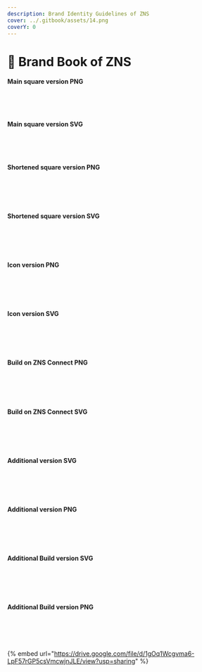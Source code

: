 ```yaml
---
description: Brand Identity Guidelines of ZNS
cover: ../.gitbook/assets/14.png
coverY: 0
---
```


# 📖 Brand Book of ZNS

#### Main square version PNG  <a href="#gradient-icon" id="gradient-icon"></a>

<div>

<figure><img src="../.gitbook/assets/Main version 1 (1).png" alt=""><figcaption></figcaption></figure>

 

<figure><img src="../.gitbook/assets/Main version 2 (1).png" alt=""><figcaption></figcaption></figure>

 

<figure><img src="../.gitbook/assets/Main version 3 (1).png" alt=""><figcaption></figcaption></figure>

 

<figure><img src="../.gitbook/assets/Main version 4 (1).png" alt=""><figcaption></figcaption></figure>

</div>

#### Main square version SVG <a href="#gradient-icon" id="gradient-icon"></a>

<div>

<figure><img src="../.gitbook/assets/Main version 1 (1).svg" alt=""><figcaption></figcaption></figure>

 

<figure><img src="../.gitbook/assets/Main version 2 (1).svg" alt=""><figcaption></figcaption></figure>

 

<figure><img src="../.gitbook/assets/Main version 3 (1).svg" alt=""><figcaption></figcaption></figure>

 

<figure><img src="../.gitbook/assets/Main version 4 (1).svg" alt=""><figcaption></figcaption></figure>

</div>

#### Shortened square version PNG

<div>

<figure><img src="../.gitbook/assets/Shortened version 1 (1).png" alt=""><figcaption></figcaption></figure>

 

<figure><img src="../.gitbook/assets/Shortened version 2 (1).png" alt=""><figcaption></figcaption></figure>

 

<figure><img src="../.gitbook/assets/Shortened version 3 (1).png" alt=""><figcaption></figcaption></figure>

 

<figure><img src="../.gitbook/assets/Shortened version 4 (1).png" alt=""><figcaption></figcaption></figure>

 

<figure><img src="../.gitbook/assets/Shortened version 5.png" alt=""><figcaption></figcaption></figure>

</div>

#### Shortened square version SVG

<div>

<figure><img src="../.gitbook/assets/Shortened version 1.svg" alt=""><figcaption></figcaption></figure>

 

<figure><img src="../.gitbook/assets/Shortened version 2.svg" alt=""><figcaption></figcaption></figure>

 

<figure><img src="../.gitbook/assets/Shortened version 3.svg" alt=""><figcaption></figcaption></figure>

 

<figure><img src="../.gitbook/assets/Shortened version 4.svg" alt=""><figcaption></figcaption></figure>

 

<figure><img src="../.gitbook/assets/Shortened version 5.svg" alt=""><figcaption></figcaption></figure>

</div>

#### Icon version PNG

<div>

<figure><img src="../.gitbook/assets/Icon version 1.png" alt=""><figcaption></figcaption></figure>

 

<figure><img src="../.gitbook/assets/Icon version 2.png" alt=""><figcaption></figcaption></figure>

 

<figure><img src="../.gitbook/assets/Icon version 3.png" alt=""><figcaption></figcaption></figure>

 

<figure><img src="../.gitbook/assets/Icon version 4.png" alt=""><figcaption></figcaption></figure>

 

<figure><img src="../.gitbook/assets/Icon version 5.png" alt=""><figcaption></figcaption></figure>

</div>

#### Icon version SVG

<div>

<figure><img src="../.gitbook/assets/Icon version 1.svg" alt=""><figcaption></figcaption></figure>

 

<figure><img src="../.gitbook/assets/Icon version 2.svg" alt=""><figcaption></figcaption></figure>

 

<figure><img src="../.gitbook/assets/Icon version 3.svg" alt=""><figcaption></figcaption></figure>

 

<figure><img src="../.gitbook/assets/Icon version 4.svg" alt=""><figcaption></figcaption></figure>

 

<figure><img src="../.gitbook/assets/Icon version 5.svg" alt=""><figcaption></figcaption></figure>

</div>

#### Build on ZNS Connect PNG <a href="#primary-logo-vertical-black-wordmark" id="primary-logo-vertical-black-wordmark"></a>

<div>

<figure><img src="../.gitbook/assets/Build on ZNS version 1.png" alt=""><figcaption></figcaption></figure>

 

<figure><img src="../.gitbook/assets/Build on ZNS version 2.png" alt=""><figcaption></figcaption></figure>

 

<figure><img src="../.gitbook/assets/Build on ZNS version 3.png" alt=""><figcaption></figcaption></figure>

 

<figure><img src="../.gitbook/assets/Build on ZNS version 4.png" alt=""><figcaption></figcaption></figure>

 

<figure><img src="../.gitbook/assets/Build on ZNS version 5.png" alt=""><figcaption></figcaption></figure>

</div>

#### Build on ZNS Connect SVG <a href="#primary-logo-vertical-black-wordmark" id="primary-logo-vertical-black-wordmark"></a>

<div>

<figure><img src="../.gitbook/assets/Build on ZNS version 1 (1).svg" alt=""><figcaption></figcaption></figure>

 

<figure><img src="../.gitbook/assets/Build on ZNS version 2 (1).svg" alt=""><figcaption></figcaption></figure>

 

<figure><img src="../.gitbook/assets/Build on ZNS version 3 (1).svg" alt=""><figcaption></figcaption></figure>

 

<figure><img src="../.gitbook/assets/Build on ZNS version 4 (1).svg" alt=""><figcaption></figcaption></figure>

 

<figure><img src="../.gitbook/assets/Build on ZNS version 5 (1).svg" alt=""><figcaption></figcaption></figure>

</div>

#### Additional version SVG

<div>

<figure><img src="../.gitbook/assets/Additional versions 1.png" alt=""><figcaption></figcaption></figure>

 

<figure><img src="../.gitbook/assets/Additional versions 2.png" alt=""><figcaption></figcaption></figure>

 

<figure><img src="../.gitbook/assets/Additional versions 3.png" alt=""><figcaption></figcaption></figure>

 

<figure><img src="../.gitbook/assets/Additional versions 4.png" alt=""><figcaption></figcaption></figure>

 

<figure><img src="../.gitbook/assets/Additional versions 5.png" alt=""><figcaption></figcaption></figure>

</div>

#### Additional version PNG

<div>

<figure><img src="../.gitbook/assets/Additional versions 1.svg" alt=""><figcaption></figcaption></figure>

 

<figure><img src="../.gitbook/assets/Additional versions 2.svg" alt=""><figcaption></figcaption></figure>

 

<figure><img src="../.gitbook/assets/Additional versions 3.svg" alt=""><figcaption></figcaption></figure>

 

<figure><img src="../.gitbook/assets/Additional versions 4.svg" alt=""><figcaption></figcaption></figure>

 

<figure><img src="../.gitbook/assets/Additional versions 5.svg" alt=""><figcaption></figcaption></figure>

</div>

#### Additional Build version SVG

<div>

<figure><img src="../.gitbook/assets/Additional Build versions 1.png" alt=""><figcaption></figcaption></figure>

 

<figure><img src="../.gitbook/assets/Additional Build versions 2.png" alt=""><figcaption></figcaption></figure>

 

<figure><img src="../.gitbook/assets/Additional Build versions 3.png" alt=""><figcaption></figcaption></figure>

 

<figure><img src="../.gitbook/assets/Additional Build versions 4.png" alt=""><figcaption></figcaption></figure>

 

<figure><img src="../.gitbook/assets/Additional Build versions 5.png" alt=""><figcaption></figcaption></figure>

</div>

#### Additional Build version PNG

<div>

<figure><img src="../.gitbook/assets/Additional Build versions 1.svg" alt=""><figcaption></figcaption></figure>

 

<figure><img src="../.gitbook/assets/Additional Build versions 2.svg" alt=""><figcaption></figcaption></figure>

 

<figure><img src="../.gitbook/assets/Additional Build versions 3.svg" alt=""><figcaption></figcaption></figure>

 

<figure><img src="../.gitbook/assets/Additional Build versions 4.svg" alt=""><figcaption></figcaption></figure>

 

<figure><img src="../.gitbook/assets/Additional Build versions 5.svg" alt=""><figcaption></figcaption></figure>

</div>

{% embed url="https://drive.google.com/file/d/1gOq1Wcgvma6-LpF57rGP5csVmcwjnJLE/view?usp=sharing" %}



